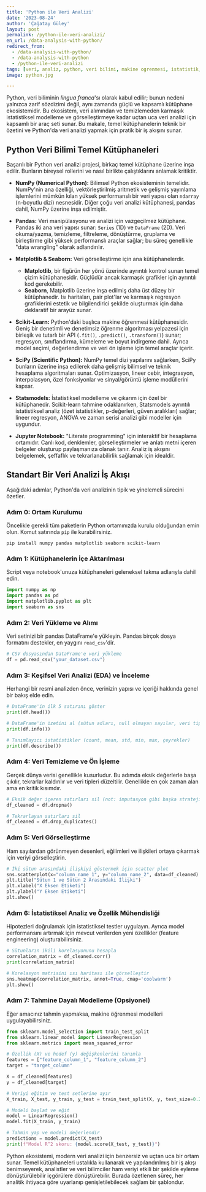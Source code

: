 ```yaml
---
title: 'Python ile Veri Analizi'
date: '2023-08-24'
author: 'Çağatay Güley'
layout: post
permalink: /python-ile-veri-analizi/
en_url: /data-analysis-with-python/
redirect_from:
  - /data-analysis-with-python/
  - /data-analysis-with-python
  - /python-ile-veri-analizi
tags: [veri, analiz, python, veri bilimi, makine ogrenmesi, istatistik, gorsellestirme, modelleme]
image: python.jpg

---
```


Python, veri biliminin *lingua franca*'sı olarak kabul edilir; bunun nedeni yalnızca zarif sözdizimi değil, aynı zamanda güçlü ve kapsamlı kütüphane ekosistemidir. Bu ekosistem, veri alımından ve temizlemeden karmaşık istatistiksel modelleme ve görselleştirmeye kadar uçtan uca veri analizi için kapsamlı bir araç seti sunar. Bu makale, temel kütüphanelerin teknik bir özetini ve Python'da veri analizi yapmak için pratik bir iş akışını sunar.

## Python Veri Bilimi Temel Kütüphaneleri

Başarılı bir Python veri analizi projesi, birkaç temel kütüphane üzerine inşa edilir. Bunların bireysel rollerini ve nasıl birlikte çalıştıklarını anlamak kritiktir.

* **NumPy (Numerical Python):** Bilimsel Python ekosisteminin temelidir. NumPy'nin ana özelliği, vektörleştirilmiş aritmetik ve gelişmiş yayınlama işlemlerini mümkün kılan yüksek performanslı bir veri yapısı olan `ndarray` (n-boyutlu dizi) nesnesidir. Diğer çoğu veri analizi kütüphanesi, pandas dahil, NumPy üzerine inşa edilmiştir.

* **Pandas:** Veri manipülasyonu ve analizi için vazgeçilmez kütüphane. Pandas iki ana veri yapısı sunar: `Series` (1D) ve `DataFrame` (2D). Veri okuma/yazma, temizleme, filtreleme, dönüştürme, gruplama ve birleştirme gibi yüksek performanslı araçlar sağlar; bu süreç genellikle "data wrangling" olarak adlandırılır.

* **Matplotlib & Seaborn:** Veri görselleştirme için ana kütüphanelerdir.
    * **Matplotlib**, bir figürün her yönü üzerinde ayrıntılı kontrol sunan temel çizim kütüphanesidir. Güçlüdür ancak karmaşık grafikler için ayrıntılı kod gerekebilir.
    * **Seaborn**, Matplotlib üzerine inşa edilmiş daha üst düzey bir kütüphanedir. Isı haritaları, pair plot'lar ve karmaşık regresyon grafiklerini estetik ve bilgilendirici şekilde oluşturmak için daha deklaratif bir arayüz sunar.

* **Scikit-Learn:** Python'daki başlıca makine öğrenmesi kütüphanesidir. Geniş bir denetimli ve denetimsiz öğrenme algoritması yelpazesi için birleşik ve tutarlı bir API (`.fit()`, `.predict()`, `.transform()`) sunar; regresyon, sınıflandırma, kümeleme ve boyut indirgeme dahil. Ayrıca model seçimi, değerlendirme ve veri ön işleme için temel araçlar içerir.

* **SciPy (Scientific Python):** NumPy temel dizi yapılarını sağlarken, SciPy bunların üzerine inşa edilerek daha gelişmiş bilimsel ve teknik hesaplama algoritmaları sunar. Optimizasyon, lineer cebir, integrasyon, interpolasyon, özel fonksiyonlar ve sinyal/görüntü işleme modüllerini kapsar.

* **Statsmodels:** İstatistiksel modelleme ve çıkarım için özel bir kütüphanedir. Scikit-learn tahmine odaklanırken, Statsmodels ayrıntılı istatistiksel analiz (özet istatistikler, p-değerleri, güven aralıkları) sağlar; lineer regresyon, ANOVA ve zaman serisi analizi gibi modeller için uygundur.

* **Jupyter Notebook:** "Literate programming" için interaktif bir hesaplama ortamıdır. Canlı kod, denklemler, görselleştirmeler ve anlatı metni içeren belgeler oluşturup paylaşmanıza olanak tanır. Analiz iş akışını belgelemek, şeffaflık ve tekrarlanabilirlik sağlamak için idealdir.

## Standart Bir Veri Analizi İş Akışı

Aşağıdaki adımlar, Python'da veri analizinin tipik ve yinelemeli sürecini özetler.

### Adım 0: Ortam Kurulumu
Öncelikle gerekli tüm paketlerin Python ortamınızda kurulu olduğundan emin olun. Komut satırında `pip` ile kurabilirsiniz.

```shell
pip install numpy pandas matplotlib seaborn scikit-learn
```

### Adım 1: Kütüphanelerin İçe Aktarılması
Script veya notebook'unuza kütüphaneleri geleneksel takma adlarıyla dahil edin.

```python
import numpy as np
import pandas as pd
import matplotlib.pyplot as plt
import seaborn as sns
```

### Adım 2: Veri Yükleme ve Alımı
Veri setinizi bir pandas DataFrame'e yükleyin. Pandas birçok dosya formatını destekler, en yaygını `read_csv`'dir.

```python
# CSV dosyasından DataFrame'e veri yükleme
df = pd.read_csv("your_dataset.csv")
```

### Adım 3: Keşifsel Veri Analizi (EDA) ve İnceleme
Herhangi bir resmi analizden önce, verinizin yapısı ve içeriği hakkında genel bir bakış elde edin.

```python
# DataFrame'in ilk 5 satırını göster
print(df.head())

# DataFrame'in özetini al (sütun adları, null olmayan sayılar, veri tipleri)
print(df.info())

# Tanımlayıcı istatistikler (count, mean, std, min, max, çeyrekler)
print(df.describe())
```

### Adım 4: Veri Temizleme ve Ön İşleme
Gerçek dünya verisi genellikle kusurludur. Bu adımda eksik değerlerle başa çıkılır, tekrarlar kaldırılır ve veri tipleri düzeltilir. Genellikle en çok zaman alan ama en kritik kısımdır.

```python
# Eksik değer içeren satırları sil (not: imputasyon gibi başka stratejiler de var)
df_cleaned = df.dropna()

# Tekrarlayan satırları sil
df_cleaned = df.drop_duplicates()
```

### Adım 5: Veri Görselleştirme
Ham sayılardan görünmeyen desenleri, eğilimleri ve ilişkileri ortaya çıkarmak için veriyi görselleştirin.

```python
# İki sütun arasındaki ilişkiyi göstermek için scatter plot
sns.scatterplot(x="column_name_1", y="column_name_2", data=df_cleaned)
plt.title("Sütun 1 ve Sütun 2 Arasındaki İlişki")
plt.xlabel("X Eksen Etiketi")
plt.ylabel("Y Eksen Etiketi")
plt.show()
```

### Adım 6: İstatistiksel Analiz ve Özellik Mühendisliği
Hipotezleri doğrulamak için istatistiksel testler uygulayın. Ayrıca model performansını artırmak için mevcut verilerden yeni özellikler (feature engineering) oluşturabilirsiniz.

```python
# Sütunların ikili korelasyonunu hesapla
correlation_matrix = df_cleaned.corr()
print(correlation_matrix)

# Korelasyon matrisini ısı haritası ile görselleştir
sns.heatmap(correlation_matrix, annot=True, cmap='coolwarm')
plt.show()
```

### Adım 7: Tahmine Dayalı Modelleme (Opsiyonel)
Eğer amacınız tahmin yapmaksa, makine öğrenmesi modelleri uygulayabilirsiniz.

```python
from sklearn.model_selection import train_test_split
from sklearn.linear_model import LinearRegression
from sklearn.metrics import mean_squared_error

# Özellik (X) ve hedef (y) değişkenlerini tanımla
features = ["feature_column_1", "feature_column_2"]
target = "target_column"

X = df_cleaned[features]
y = df_cleaned[target]

# Veriyi eğitim ve test setlerine ayır
X_train, X_test, y_train, y_test = train_test_split(X, y, test_size=0.2, random_state=42)

# Modeli başlat ve eğit
model = LinearRegression()
model.fit(X_train, y_train)

# Tahmin yap ve modeli değerlendir
predictions = model.predict(X_test)
print(f"Model R^2 skoru: {model.score(X_test, y_test)}")
```

Python ekosistemi, modern veri analizi için benzersiz ve uçtan uca bir ortam sunar. Temel kütüphaneleri ustalıkla kullanarak ve yapılandırılmış bir iş akışı benimseyerek, analistler ve veri bilimciler ham veriyi etkili bir şekilde eyleme dönüştürülebilir içgörülere dönüştürebilir. Burada özetlenen süreç, her analitik ihtiyaca göre uyarlanıp genişletilebilecek sağlam bir şablondur.